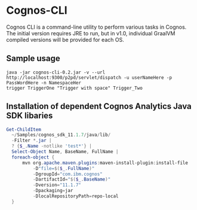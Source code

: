 # Cognos-CLI

Cognos CLI is a command-line utility to perform various tasks in Cognos. The 
initial version requires JRE to run, but in v1.0, individual GraalVM compiled
versions will be provided for each OS.

## Sample usage

```shell
java -jar cognos-cli-0.2.jar -v --url http://localhost:9300/p2pd/servlet/dispatch -u userNameHere -p PassWordHere -n NamespaceHer 
trigger TriggerOne "Trigger with space" Trigger_Two
```

## Installation of dependent Cognos Analytics Java SDK libaries

```PowerShell
Get-ChildItem 
  ~/Samples/cognos_sdk_11.1.7/java/lib/ 
  -Filter *.jar | 
  ? {$_.Name -notlike 'test*'} | 
  Select-Object Name, BaseName, FullName |
  foreach-object { 
      mvn org.apache.maven.plugins:maven-install-plugin:install-file
          -D"file=$($_.FullName)" 
          -DgroupId="com.ibm.cognos" 
          -DartifactId="$($_.BaseName)" 
          -Dversion="11.1.7" 
          -Dpackaging=jar 
          -DlocalRepositoryPath=repo-local  
  }
```
